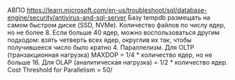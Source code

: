 АВПО https://learn.microsoft.com/en-us/troubleshoot/sql/database-engine/security/antivirus-and-sql-server
Базу tempdb размещать на самом быстром диске (SSD, NVMe). Количество файлов по числу ядер, но не более 8. Если больше 40 ядер, можно воспользоваться другим подходом: взять четверть всех ядер, округлив их так, чтобы получившееся число было кратно 4.
Параллелизм. Для OLTP (транзакционная нагрузка) MAXDOP = 1/4 * количество ядер, но не больше 16. Для OLAP (аналитическая нагрузка) = 1/2 * количество ядер. Cost Threshold for Parallelism = 50/
